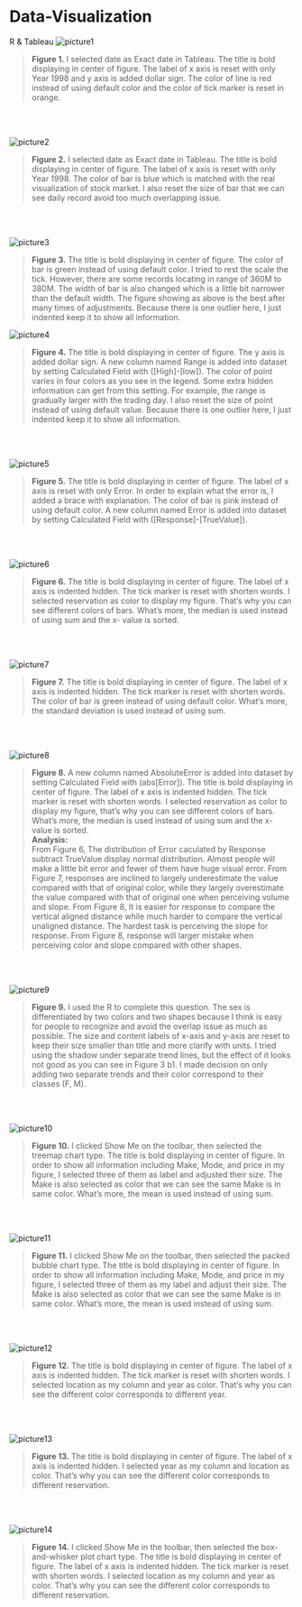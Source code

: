 # Data-Visualization
R &amp; Tableau
![picture1](https://user-images.githubusercontent.com/31257555/49926419-7b5e7d00-fef6-11e8-8ef1-1071c5de0a98.png)
> **Figure 1.**
I selected date as Exact date in Tableau. The title is bold displaying in center of figure. The label of x axis is reset with only Year 1998 and y axis is added dollar sign. The color of line is red instead of using default color and the color of tick marker is reset in orange. 
<br/>
<br/>

![picture2](https://user-images.githubusercontent.com/31257555/49926425-7f8a9a80-fef6-11e8-91ac-5eef2eb391bc.png)
> **Figure 2.**
I selected date as Exact date in Tableau. The title is bold displaying in center of figure. The label of x axis is reset with only Year 1998. The color of bar is blue which is matched with the real visualization of stock market. I also reset the size of bar that we can see daily record avoid too much overlapping issue. 
<br/>
<br/>

![picture3](https://user-images.githubusercontent.com/31257555/49926426-7f8a9a80-fef6-11e8-9c40-84b3b9f64063.png)
> **Figure 3.**
The title is bold displaying in center of figure. The color of bar is green instead of using default color. I tried to rest the scale the tick. However, there are some records locating in range of 360M to 380M. The width of bar is also changed which is a little bit narrower than the default width. The figure showing as above is the best after many times of adjustments. 
Because there is one outlier here, I just indented keep it to show all information. 


![picture4](https://user-images.githubusercontent.com/31257555/49926427-7f8a9a80-fef6-11e8-896b-0854aace8782.png)
> **Figure 4.**
The title is bold displaying in center of figure. The y axis is added dollar sign. A new column named Range is added into dataset by setting Calculated Field with ([High]-[low]). The color of point varies in four colors as you see in the legend. Some extra hidden information can get from this setting. For example, the range is gradually larger with the trading day. I also reset the size of point instead of using default value. Because there is one outlier here, I just indented keep it to show all information. 
<br/>
<br/>

![picture5](https://user-images.githubusercontent.com/31257555/49926428-80233100-fef6-11e8-94dd-23b2154fcda1.png)
> **Figure 5.**
The title is bold displaying in center of figure. The label of x axis is reset with only Error. In order to explain what the error is, I added a brace with explanation. The color of bar is pink instead of using default color. A new column named Error is added into dataset by setting Calculated Field with ([Response]-[TrueValue]).

<br/>
<br/>

![picture6](https://user-images.githubusercontent.com/31257555/49926431-80233100-fef6-11e8-9778-33db11dd67d0.png)
> **Figure 6.**
The title is bold displaying in center of figure. The label of x axis is indented hidden. The tick marker is reset with shorten words. I selected reservation as color to display my figure. That’s why you can see different colors of bars. What’s more, the median is used instead of using sum and the x- value is sorted. 

<br/>
<br/>

![picture7](https://user-images.githubusercontent.com/31257555/49926432-80bbc780-fef6-11e8-9f5c-3564245acc17.png)
> **Figure 7.**
The title is bold displaying in center of figure. The label of x axis is indented hidden. The tick marker is reset with shorten words. The color of bar is green instead of using default color. What’s more, the standard deviation is used instead of using sum. 
<br/>
<br/>


![picture8](https://user-images.githubusercontent.com/31257555/49926434-81545e00-fef6-11e8-87b3-e0f8cf9535c5.png)
> **Figure 8.** A new column named AbsoluteError is added into dataset by setting Calculated Field with (abs[Error]). The title is bold displaying in center of figure. The label of x axis is indented hidden. The tick marker is reset with shorten words. I selected reservation as color to display my figure, that’s why you can see different colors of bars. What’s more, the median is used instead of using sum and the x- value is sorted. <br/>
**Analysis:**<br/>
From Figure 6, The distribution of Error caculated by Response subtract TrueValue display normal distribution. Almost people will make a little bit error and fewer of them have huge visual error. From Figure 7, responses are inclined to largely underestimate the value compared with that of original color, while they largely overestimate the value compared with that of original one when perceiving volume and slope. From Figure 8, It is easier for response to compare the vertical aligned distance while much harder to compare the vertical unaligned distance. The hardest task is perceiving the slope for response. From Figure 8, response will larger mistake when perceiving color and slope compared with other shapes. 

<br/>
<br/>

![picture9](https://user-images.githubusercontent.com/31257555/49926446-874a3f00-fef6-11e8-95ff-ac0bbefb6a2a.png)
> **Figure 9.**
I used the R to complete this question. The sex is differentiated by two colors and two shapes because I think is easy for people to recognize and avoid the overlap issue as much as possible. The size and content labels of x-axis and y-axis are reset to keep their size smaller than title and more clarify with units. I tried using the shadow under separate trend lines, but the effect of it looks not good as you can see in Figure 3 b1. I made decision on only adding two separate trends and their color correspond to their classes (F, M).
<br/>
<br/>

![picture10](https://user-images.githubusercontent.com/31257555/49926449-874a3f00-fef6-11e8-882f-095968011ebb.png)
> **Figure 10.**
I clicked Show Me on the toolbar, then selected the treemap chart type. The title is bold displaying in center of figure. In order to show all information including Make, Mode, and price in my figure, I selected three of them as label and adjusted their size. The Make is also selected as color that we can see the same Make is in same color. What’s more, the mean is used instead of using sum.  
<br/>
<br/>


![picture11](https://user-images.githubusercontent.com/31257555/49926452-874a3f00-fef6-11e8-8a78-66e4832bc74f.png)
> **Figure 11.**
I clicked Show Me on the toolbar, then selected the packed bubble chart type. The title is bold displaying in center of figure. In order to show all information including Make, Mode, and price in my figure, I selected three of them as my label and adjust their size. The Make is also selected as color that we can see the same Make is in same color. What’s more, the mean is used instead of using sum. 
<br/>
<br/>


![picture12](https://user-images.githubusercontent.com/31257555/49926453-87e2d580-fef6-11e8-8eab-62aeee9edcde.png)
> **Figure 12.**
The title is bold displaying in center of figure. The label of x axis is indented hidden. The tick marker is reset with shorten words. I selected location as my column and year as color. That’s why you can see the different color corresponds to different year. 
<br/>
<br/>

![picture13](https://user-images.githubusercontent.com/31257555/49926454-87e2d580-fef6-11e8-8825-9488640eaa0d.png)
> **Figure 13.**
The title is bold displaying in center of figure. The label of x axis is indented hidden. I selected year as my column and location as color. That’s why you can see the different color corresponds to different reservation. 
<br/>
<br/>

![picture14](https://user-images.githubusercontent.com/31257555/49926455-887b6c00-fef6-11e8-9bbb-3caaa0b8b112.png)
> **Figure 14.**
I clicked Show Me in the toolbar, then selected the box-and-whisker plot chart type. The title is bold displaying in center of figure. The label of x axis is indented hidden. The tick marker is reset with shorten words. I selected location as my column and year as color. That’s why you can see the different color corresponds to different reservation. 

